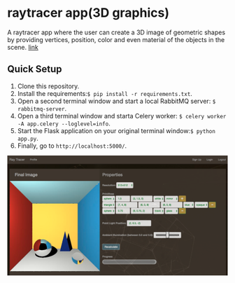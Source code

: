 # raytracer app(3D graphics)
A raytracer app where the user can create a 3D image of geometric shapes by providing
vertices, position, color and even material of the objects in the scene.
[link](https://poonesh.github.io/raytracer_app)

## Quick Setup
1. Clone this repository.   
2. Install the requirements:`$ pip install -r requirements.txt`.  
3. Open a second terminal window and start a local RabbitMQ server: `$ rabbitmq-server`.  
4. Open a third terminal window and starta Celery worker: `$ celery worker -A app.celery --loglevel=info`.
5. Start the Flask application on your original terminal window:`$ python app.py`.  
6. Finally, go to `http://localhost:5000/`.

![cornell box](./cornell-box.png)

